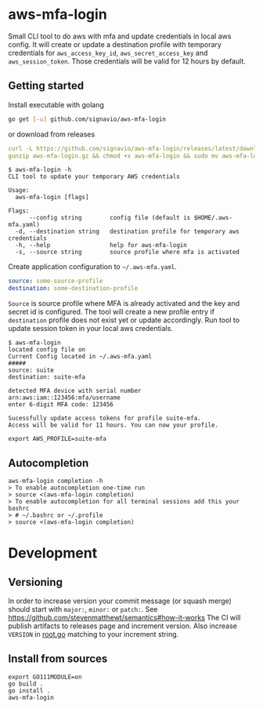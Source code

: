 # aws-mfa-login
Small CLI tool to do aws with mfa and update credentials in local aws config.
It will create or update a destination profile with temporary credentials for `aws_access_key_id`, `aws_secret_access_key` and `aws_session_token`.
Those credentials will be valid for 12 hours by default.

## Getting started
Install executable with golang
```bash
go get [-u] github.com/signavio/aws-mfa-login
```
or download from releases
```yaml
curl -L https://github.com/signavio/aws-mfa-login/releases/latest/download/aws-mfa-login_linux_amd64.gz -o aws-mfa-login.gz
gunzip aws-mfa-login.gz && chmod +x aws-mfa-login && sudo mv aws-mfa-login /usr/local/bin/aws-mfa-login
```

```console
$ aws-mfa-login -h
CLI tool to update your temporary AWS credentials

Usage:
  aws-mfa-login [flags]

Flags:
      --config string        config file (default is $HOME/.aws-mfa.yaml)
  -d, --destination string   destination profile for temporary aws credentials
  -h, --help                 help for aws-mfa-login
  -s, --source string        source profile where mfa is activated
```
Create application configuration to `~/.aws-mfa.yaml`.
```yaml
source: some-source-profile
destination: some-destination-profile
```
`Source` is source profile where MFA is already activated and the key and secret id is configured.
The tool will create a new profile entry if `destination` profile does not exist yet or update accordingly.
Run tool to update session token in your local aws credentials.

```console
$ aws-mfa-login 
located config file on 
Current Config located in ~/.aws-mfa.yaml
#####
source: suite
destination: suite-mfa

detected MFA device with serial number arn:aws:iam::123456:mfa/username
enter 6-digit MFA code: 123456

Sucessfully update access tokens for profile suite-mfa.
Access will be valid for 11 hours. You can now your profile.

export AWS_PROFILE=suite-mfa
```

## Autocompletion

```console
aws-mfa-login completion -h
> To enable autocompletion one-time run
> source <(aws-mfa-login completion)
> To enable autocompletion for all terminal sessions add this your bashrc
> # ~/.bashrc or ~/.profile
> source <(aws-mfa-login completion)
```

# Development

## Versioning
In order to increase version your commit message (or squash merge) should start with `major:`, `minor:` or `patch:`.
See https://github.com/stevenmatthewt/semantics#how-it-works
The CI will publish artifacts to releases page and increment version.
Also increase `VERSION` in [root.go](cmd/root.go) matching to your increment string.

## Install from sources

```console
export GO111MODULE=on
go build .
go install .
aws-mfa-login
```